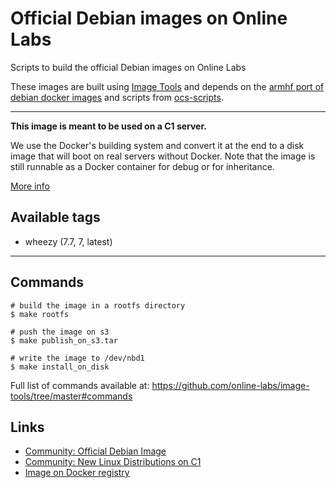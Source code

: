 Official Debian images on Online Labs
====================================

Scripts to build the official Debian images on Online Labs

These images are built using [Image Tools](https://github.com/online-labs/image-tools) and depends on the [armhf port of debian docker images](https://registry.hub.docker.com/u/armbuild/debian/) and scripts from [ocs-scripts](https://github.com/online-labs/ocs-scripts).

---

**This image is meant to be used on a C1 server.**

We use the Docker's building system and convert it at the end to a disk image that will boot on real servers without Docker. Note that the image is still runnable as a Docker container for debug or for inheritance.

[More info](https://github.com/online-labs/image-tools#docker-based-builder)

Available tags
--------------

- wheezy (7.7, 7, latest)

---

Commands
--------

    # build the image in a rootfs directory
    $ make rootfs

    # push the image on s3
    $ make publish_on_s3.tar

    # write the image to /dev/nbd1
    $ make install_on_disk

Full list of commands available at: https://github.com/online-labs/image-tools/tree/master#commands

Links
-----

- [Community: Official Debian Image](https://community.cloud.online.net/t/official-debian-image/344/11?u=manfred)
- [Community: New Linux Distributions on C1](https://community.cloud.online.net/t/official-new-linux-distributions-ubuntu-coreos-centos-fedora-arch-linux/229?u=manfred)
- [Image on Docker registry](https://registry.hub.docker.com/u/armbuild/ocs-distrib-debian/)
